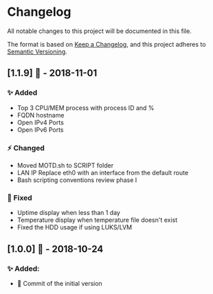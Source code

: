 # Changelog
All notable changes to this project will be documented in this file.

The format is based on [Keep a Changelog](https://keepachangelog.com/en/1.0.0/),
and this project adheres to [Semantic Versioning](https://semver.org/spec/v2.0.0.html).

## [1.1.9] :bookmark: - 2018-11-01
### :sparkles: Added
- Top 3 CPU/MEM process with process ID and %
- FQDN hostname
- Open IPv4 Ports
- Open IPv6 Ports

### :zap: Changed
- Moved MOTD.sh to SCRIPT folder
- LAN IP Replace eth0 with an interface from the default route
- Bash scripting conventions review phase I

### :hammer: Fixed
- Uptime display when less than 1 day
- Temperature display when temperature file doesn't exist
- Fixed the HDD usage if using LUKS/LVM

## [1.0.0] :bookmark: - 2018-10-24
### :sparkles: Added:
- :tada: Commit of the initial version
